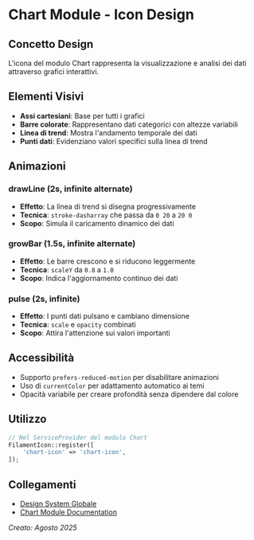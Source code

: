# Chart Module - Icon Design

## Concetto Design
L'icona del modulo Chart rappresenta la visualizzazione e analisi dei dati attraverso grafici interattivi.

## Elementi Visivi
- **Assi cartesiani**: Base per tutti i grafici
- **Barre colorate**: Rappresentano dati categorici con altezze variabili
- **Linea di trend**: Mostra l'andamento temporale dei dati
- **Punti dati**: Evidenziano valori specifici sulla linea di trend

## Animazioni
### drawLine (2s, infinite alternate)
- **Effetto**: La linea di trend si disegna progressivamente
- **Tecnica**: `stroke-dasharray` che passa da `0 20` a `20 0`
- **Scopo**: Simula il caricamento dinamico dei dati

### growBar (1.5s, infinite alternate)
- **Effetto**: Le barre crescono e si riducono leggermente
- **Tecnica**: `scaleY` da `0.8` a `1.0`
- **Scopo**: Indica l'aggiornamento continuo dei dati

### pulse (2s, infinite)
- **Effetto**: I punti dati pulsano e cambiano dimensione
- **Tecnica**: `scale` e `opacity` combinati
- **Scopo**: Attira l'attenzione sui valori importanti

## Accessibilità
- Supporto `prefers-reduced-motion` per disabilitare animazioni
- Uso di `currentColor` per adattamento automatico ai temi
- Opacità variabile per creare profondità senza dipendere dal colore

## Utilizzo
```php
// Nel ServiceProvider del modulo Chart
FilamentIcon::register([
    'chart-icon' => 'chart-icon',
]);
```

## Collegamenti
- [Design System Globale](../../../../docs/module-icons-design-system.md)
- [Chart Module Documentation](./README.md)

*Creato: Agosto 2025*
